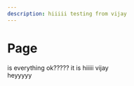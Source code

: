 ```yaml
---
description: hiiiii testing from vijay
---
```


# Page

is everything ok????? it is hiiiii vijay\
heyyyyy
